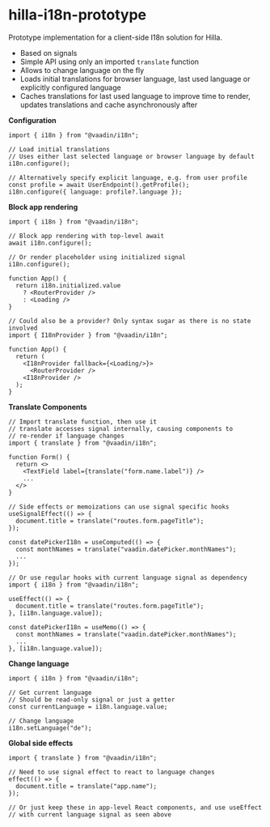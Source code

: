 # hilla-i18n-prototype

Prototype implementation for a client-side I18n solution for Hilla.

- Based on signals
- Simple API using only an imported `translate` function
- Allows to change language on the fly
- Loads initial translations for browser language, last used language or explicitly configured language
- Caches translations for last used language to improve time to render, updates translations and cache asynchronously after


**Configuration**
```tsx
import { i18n } from "@vaadin/i18n";

// Load initial translations
// Uses either last selected language or browser language by default
i18n.configure();

// Alternatively specify explicit language, e.g. from user profile
const profile = await UserEndpoint().getProfile();
i18n.configure({ language: profile?.language });
```

**Block app rendering**
```tsx
import { i18n } from "@vaadin/i18n";

// Block app rendering with top-level await
await i18n.configure();

// Or render placeholder using initialized signal
i18n.configure();

function App() {
  return i18n.initialized.value 
    ? <RouterProvider />
    : <Loading />
}

// Could also be a provider? Only syntax sugar as there is no state involved
import { I18nProvider } from "@vaadin/i18n";

function App() {
  return (
    <I18nProvider fallback={<Loading/>}>
      <RouterProvider />
    <I18nProvider />
  );
}
```

**Translate Components**
```tsx
// Import translate function, then use it
// translate accesses signal internally, causing components to 
// re-render if language changes
import { translate } from "@vaadin/i18n";

function Form() {
  return <>
    <TextField label={translate("form.name.label")} />
    ...
  </>
}

// Side effects or memoizations can use signal specific hooks
useSignalEffect(() => {
  document.title = translate("routes.form.pageTitle");
});

const datePickerI18n = useComputed(() => {
  const monthNames = translate("vaadin.datePicker.monthNames");
  ...
});

// Or use regular hooks with current language signal as dependency
import { i18n } from "@vaadin/i18n";

useEffect(() => {
  document.title = translate("routes.form.pageTitle");
}, [i18n.language.value]);

const datePickerI18n = useMemo(() => {
  const monthNames = translate("vaadin.datePicker.monthNames");
  ...
}, [i18n.language.value]);
```

**Change language**
```tsx
import { i18n } from "@vaadin/i18n";

// Get current language
// Should be read-only signal or just a getter
const currentLanguage = i18n.language.value;

// Change language
i18n.setLanguage("de");
```

**Global side effects**
```tsx
import { translate } from "@vaadin/i18n";

// Need to use signal effect to react to language changes
effect(() => {
  document.title = translate("app.name");
});

// Or just keep these in app-level React components, and use useEffect
// with current language signal as seen above
```
